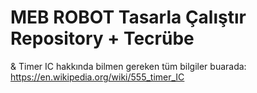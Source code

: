 # MEB ROBOT Tasarla Çalıştır Repository + Tecrübe


& Timer IC hakkında bilmen gereken tüm bilgiler buarada: https://en.wikipedia.org/wiki/555_timer_IC 
